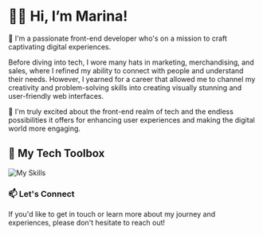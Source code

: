 # 👋🏼 Hi, I’m Marina!

🌊 I'm a passionate front-end developer who's on a mission to craft captivating digital experiences. 

Before diving into tech, I wore many hats in marketing, merchandising, and sales, where I refined my ability to connect with people and understand their needs. However, I yearned for a career that allowed me to channel my creativity and problem-solving skills into creating visually stunning and user-friendly web interfaces.

🌟 I'm truly excited about the front-end realm of tech and the endless possibilities it offers for enhancing user experiences and making the digital world more engaging.


## 💼 My Tech Toolbox
![My Skills](https://skillicons.dev/icons?i=html,css,js,react,nodejs,express,mongodb,git,bootstrap,netlify,aws,docker,dotnet,python)

### 📫 Let's Connect
If you'd like to get in touch or learn more about my journey and experiences, please don't hesitate to reach out!
